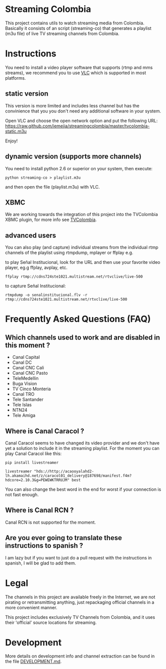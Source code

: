 Streaming Colombia
==================

This project contains utils to watch streaming media from Colombia.
Basically it consists of an script (streaming-co) that generates a
playlist (m3u file) of live TV streaming channels from Colombia.

# Instructions 

You need to install a video player software that supports (rtmp and
mms streams), we recommend you to use
[VLC](http://www.videolan.org/vlc/) which is supported in most
platforms.

## static version

This version is more limited and includes less channel but has the convinience
that you you don't need any additional software in your system.

Open VLC and choose the open network option and put the following URL:
https://raw.github.com/iemejia/streamingcolombia/master/tvcolombia-static.m3u

Enjoy!

## dynamic version (supports more channels)

You need to install python 2.6 or superior on your system, then execute:

	python streaming-co > playlist.m3u
	
and then open the file (playlist.m3u) with VLC. 

## XBMC

We are working towards the integration of this project into the
TVColombia XBMC plugin, for more info see
[TVColombia](https://github.com/diegofn/wiiego-xbmc-addons.git).

## advanced users

You can also play (and capture) individual streams from the individual rtmp 
channels of the playlist using rtmpdump, mplayer or ffplay e.g.

to play Señal Institucional, look for the URL and then use your
favorite video player, eg.g ffplay, avplay, etc.

	ffplay rtmp://cdns724ste1021.multistream.net/rtvclive/live-500

to capture Señal Institucional:

	rtmpdump -o senalinstitucional.flv -r rtmp://cdns724ste1021.multistream.net/rtvclive/live-500

# Frequently Asked Questions (FAQ)

## Which channels used to work and are disabled in this moment ?

- Canal Capital
- Canal DC
- Canal CNC Cali
- Canal CNC Pasto
- TeleMedellin
- Buga Vision
- TV Cinco Monteria
- Canal TRO
- Tele Santander
- Tele Islas
- NTN24
- Tele Amiga

## Where is Canal Caracol ?

Canal Caracol seems to have changed its video provider and we don't
have yet a solution to include it in the streaming playlist. For the
moment you can play Canal Caracol like this:

	pip install livestreamer

	livestreamer "hds://http://acaooyalahd2-lh.akamaihd.net/z/caracol01_delivery@187698/manifest.f4m?hdcore=2.10.3&g=PEWEWKTRRUJM" best

You can also change the best word in the end for worst if your
connection is not fast enough.

## Where is Canal RCN ?

Canal RCN is not supported for the moment.

## Are you ever going to translate these instructions to spanish ?

I am lazy but if you want to just do a pull request with the
instructions in spanish, I will be glad to add them.

# Legal

The channels in this project are available freely in the Internet, we are not
pirating or retransmitting anything, just repackaging official channels 
in a more convenient manner.

This project includes exclusively TV Channels from Colombia, and it uses their 
'official' source locations for streaming.

# Development

More details on development info and channel extraction can be found
in the file
[DEVELOPMENT.md](https://github.com/iemejia/streamingcolombia/blob/master/DEVELOPMENT.md).
